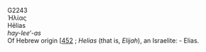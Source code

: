 <body>
  <p>G2243<br>  Ἡλίας  <br> Hēlias  <br><i>hay-lee‘-as </i><br>Of Hebrew origin [<a href="h0452.htm">452</a> ; <i>Helias</i> (that is, <i>Elijah</i>), an Israelite: - Elias.<br></p>
 </body>